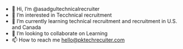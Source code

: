 - 👋 Hi, I’m @asadgultechnicalrecruiter
- 👀 I’m interested in Tecchnical recruitment
- 🌱 I’m currently learning technical recruitment and recruitment in U.S. and Canada
- 💞️ I’m looking to collaborate on Learning
- 📫 How to reach me hello@pktechrecuiter.com

<!---
asadgultechnicalrecruiter/asadgultechnicalrecruiter is a ✨ special ✨ repository because its `README.md` (this file) appears on your GitHub profile.
You can click the Preview link to take a look at your changes.
--->
